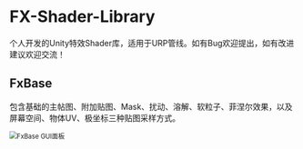 # FX-Shader-Library
个人开发的Unity特效Shader库，适用于URP管线。如有Bug欢迎提出，如有改进建议欢迎交流！



## FxBase

包含基础的主帖图、附加贴图、Mask、扰动、溶解、软粒子、菲涅尔效果，以及屏幕空间、物体UV、极坐标三种贴图采样方式。

<img src="https://qiuhanblog-imgsubmit.oss-cn-beijing.aliyuncs.com/img/20250713165327.png" alt="FxBase GUI面板" style="zoom:80%;" />
